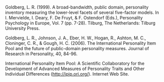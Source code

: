 Goldberg, L. R. (1999). A broad-bandwidth, public domain, personality inventory measuring the lower-level facets of several five-factor models. In I. Mervielde, I. Deary, F. De Fruyt, & F. Ostendorf (Eds.), Personality Psychology in Europe, Vol. 7 (pp. 7-28). Tilburg, The Netherlands: Tilburg University Press.

Goldberg, L. R., Johnson, J. A., Eber, H. W., Hogan, R., Ashton, M. C., Cloninger, C. R., & Gough, H. C. (2006). The International Personality Item Pool and the future of public-domain personality measures. Journal of Research in Personality, 40, 84-96.

International Personality Item Pool: A Scientific Collaboratory for the Development of Advanced Measures of Personality Traits and Other Individual Differences (http://ipip.ori.org/). Internet Web Site.
